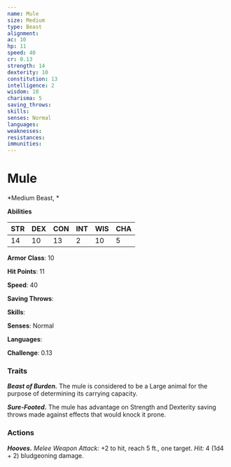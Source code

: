 ```yaml
---
name: Mule
size: Medium
type: Beast
alignment: 
ac: 10
hp: 11
speed: 40
cr: 0.13
strength: 14
dexterity: 10
constitution: 13
intelligence: 2
wisdom: 10
charisma: 5
saving_throws: 
skills: 
senses: Normal
languages: 
weaknesses:
resistances:
immunities:
---
```


# Mule

*Medium Beast, *

**Abilities**

| STR | DEX | CON | INT | WIS | CHA |
| --- | --- | --- | --- | --- | --- |
| 14 | 10 | 13 | 2 | 10 | 5 |

**Armor Class**: 10

**Hit Points**: 11

**Speed**: 40

**Saving Throws**: 

**Skills**: 

**Senses**: Normal

**Languages**: 

**Challenge**: 0.13


### Traits
***Beast of Burden.*** The mule is considered to be a Large animal for the purpose of determining its carrying capacity. 

***Sure-Footed.*** The mule has advantage on Strength and Dexterity saving throws made against effects that would knock it prone.

### Actions
***Hooves.*** *Melee Weapon Attack:* +2 to hit, reach 5 ft., one target. *Hit:* 4 (1d4 + 2) bludgeoning damage.
